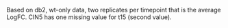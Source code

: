 Based on db2, wt-only data, two replicates per timepoint that is the average LogFC.  CIN5 has one missing value for t15 (second value).
